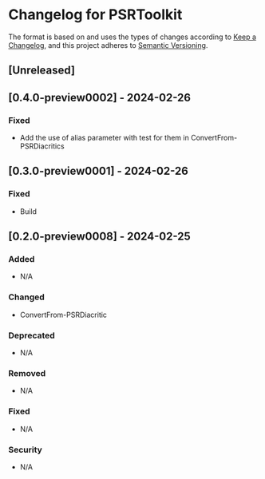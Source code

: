 # Changelog for PSRToolkit

The format is based on and uses the types of changes according to [Keep a Changelog](https://keepachangelog.com/en/1.0.0/),
and this project adheres to [Semantic Versioning](https://semver.org/spec/v2.0.0.html).

## [Unreleased]

## [0.4.0-preview0002] - 2024-02-26

### Fixed

- Add the use of alias parameter with test for them in ConvertFrom-PSRDiacritics

## [0.3.0-preview0001] - 2024-02-26

### Fixed

- Build

## [0.2.0-preview0008] - 2024-02-25

### Added

- N/A

### Changed

- ConvertFrom-PSRDiacritic

### Deprecated

- N/A

### Removed

- N/A

### Fixed

- N/A

### Security

- N/A
